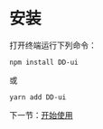# 安装

打开终端运行下列命令：

```
npm install DD-ui
```

或

```
yarn add DD-ui
```

下一节：[开始使用](/doc/get-started)
